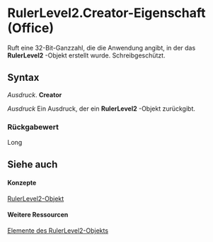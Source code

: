 
# RulerLevel2.Creator-Eigenschaft (Office)

Ruft eine 32-Bit-Ganzzahl, die die Anwendung angibt, in der das  **RulerLevel2** -Objekt erstellt wurde. Schreibgeschützt.


## Syntax

 _Ausdruck_. **Creator**

 _Ausdruck_ Ein Ausdruck, der ein **RulerLevel2** -Objekt zurückgibt.


### Rückgabewert

Long


## Siehe auch


#### Konzepte


[RulerLevel2-Objekt](f1660a26-5990-9524-33f0-a2e3410160f3.md)
#### Weitere Ressourcen


[Elemente des RulerLevel2-Objekts](http://msdn.microsoft.com/library/e70ec0f0-2e89-927d-6eea-27bb4b8f5e6f%28Office.15%29.aspx)